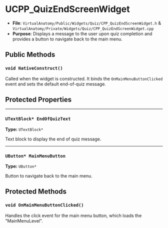 # UCPP_QuizEndScreenWidget

* **File**: `VirtualAnatomy/Public/Widgets/Quiz/CPP_QuizEndScreenWidget.h` & `VirtualAnatomy/Private/Widgets/Quiz/CPP_QuizEndScreenWidget.cpp`
* **Purpose**: Displays a message to the user upon quiz completion and provides a button to navigate back to the main menu.

## Public Methods

### `void NativeConstruct()`

Called when the widget is constructed. It binds the `OnMainMenuButtonClicked` event and sets the default end-of-quiz message.

## Protected Properties

---

### `UTextBlock* EndOfQuizText`

**Type:** `UTextBlock*`

Text block to display the end of quiz message.

---

### `UButton* MainMenuButton`

**Type:** `UButton*`

Button to navigate back to the main menu.

## Protected Methods

### `void OnMainMenuButtonClicked()`

Handles the click event for the main menu button, which loads the "MainMenuLevel".
